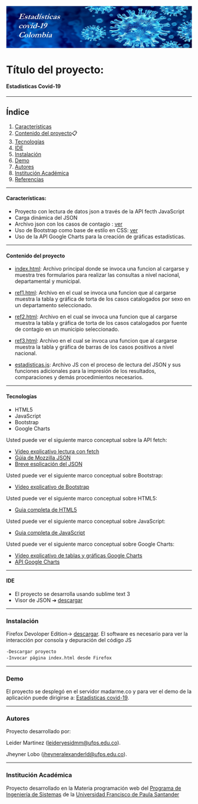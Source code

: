 ![Estadisticas](./images/blue-covid-banner.jpg)
# Título del proyecto:

#### Estadisticas Covid-19 
***
## Índice
1. [Características](#características)
2. [Contenido del proyecto](#contenido-del-proyecto)📋
3. [Tecnologías](#tecnologías)
4. [IDE](#ide)
5. [Instalación](#instalación)
6. [Demo](#demo)
7. [Autores](#autores)
8. [Institución Académica](#institución-académica)
9. [Referencias](#referencias)
***

#### Características:

  - Proyecto con lectura de datos json a través de la API fecth JavaScript
  - Carga dinámica del JSON 
  - Archivo json con los casos de contagio : [ver](https://www.datos.gov.co/resource/gt2j-8ykr.json)
  - Uso de Bootstrap como base de estilo en CSS: [ver](https://getbootstrap.com/)
  - Uso de la API Google Charts para la creación de gráficas estadísticas.
***
  #### Contenido del proyecto
  - [index.html](https://gitlab.com/Wolf21/estadisticascovid/-/blob/master/index.html): Archivo principal donde se invoca una funcion al cargarse y muestra tres formularios para realizar las consultas a nivel nacional, departamental y municipal.

  - [ref1.html](https://gitlab.com/Wolf21/estadisticascovid/-/blob/master/html/ref1.html): Archivo en el cual se invoca una funcion que al cargarse muestra la tabla y gráfica de torta de los casos catalogados por sexo en un departamento seleccionado.

  - [ref2.html](https://gitlab.com/Wolf21/estadisticascovid/-/blob/master/html/ref2.html): Archivo en el cual se invoca una funcion que al cargarse muestra la tabla y gráfica de torta de los casos catalogados por fuente de contagio en un municipio seleccionado.

   - [ref3.html](https://gitlab.com/Wolf21/estadisticascovid/-/blob/master/html/ref3.html): Archivo en el cual se invoca una funcion que al cargarse muestra la tabla y gráfica de barras de los casos positivos a nivel nacional.
   
  - [estadisticas.js](https://gitlab.com/Wolf21/estadisticascovid/-/blob/master/js/estadisticas.js): Archivo JS con el proceso de lectura del JSON y sus funciones adicionales para la impresión de los resultados, comparaciones y demás procedimientos necesarios.

***
#### Tecnologías

  - HTML5
  - JavaScript
  - Bootstrap
  - Google Charts

Usted puede ver el siguiente marco conceptual sobre la API fetch:

  - [Vídeo explicativo lectura con fetch](https://www.youtube.com/watch?v=DP7Hkr2ss_I)
  - [Gúia de Mozzilla JSON](https://developer.mozilla.org/es/docs/Learn/JavaScript/Objects/JSON)
  - [Breve esplicación del JSON](https://www.w3schools.com/whatis/whatis_json.asp)

Usted puede ver el siguiente marco conceptual sobre Bootstrap:
  - [Vídeo explicativo de Bootstrap](https://www.youtube.com/watch?v=59pex8k8Xr8)

Usted puede ver el siguiente marco conceptual sobre HTML5:
  - [Guia completa de HTML5](https://www.w3schools.com/html/default.asp)

Usted puede ver el siguiente marco conceptual sobre JavaScript:
  - [Guia completa de JavaScript](https://www.w3schools.com/js/default.asp)

Usted puede ver el siguiente marco conceptual sobre Google Charts:
  - [Vídeo explicativo de tablas y gráficas Google Charts](https://www.youtube.com/watch?v=QRN91T8rqW4&feature=emb_logo)
  - [API Google Charts](https://developers.google.com/chart)

  ***
#### IDE

- El proyecto se desarrolla usando sublime text 3 
- Visor de JSON ➔ [descargar](http://jsonviewer.stack.hu/)

***
### Instalación

Firefox Devoloper Edition-> [descargar](https://www.mozilla.org/es-ES/firefox/developer/).
El software es necesario para ver la interacción por consola y depuración del código JS


```sh
-Descargar proyecto
-Invocar página index.html desde Firefox 
```

***
### Demo

El proyecto se desplegó en el servidor madarme.co y para ver el demo de la aplicación puede dirigirse a: [Estadísticas covid-19](http://ufps22.madarme.co/estadistica_covid/index.html).

***
### Autores
Proyecto desarrollado por: 

Leider Martinez (<leideryesidmm@ufps.edu.co>).
                          
Jheyner Lobo (<jheyneralexanderld@ufps.edu.co>).

***
### Institución Académica   
Proyecto desarrollado en la Materia programación web del  [Programa de Ingeniería de Sistemas] de la [Universidad Francisco de Paula Santander]


   [Programa de Ingeniería de Sistemas]:<https://ingsistemas.cloud.ufps.edu.co/>
   [Universidad Francisco de Paula Santander]:<https://ww2.ufps.edu.co/>

